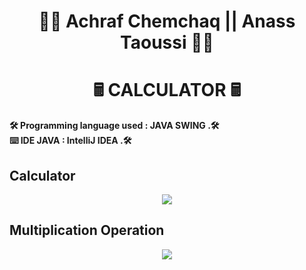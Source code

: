 <h1 align="center" >     👨‍💻 Achraf Chemchaq   || Anass Taoussi  👨‍💻</h1>
<p align="center"> 
  </p>

<h1 align="center" >     🖩 CALCULATOR 🖩</h1>
<p align="center"> 
  </p>
  
<p>
<b align="center" >🛠️  Programming language used  : JAVA SWING  .🛠️ </b></BR>
<b align="center" >⌨️  IDE JAVA   :  IntelliJ IDEA  .🛠️ </b></BR>
     </p>
     
##  Calculator   
<p align="center">  <img align="center" src="https://i.imgur.com/hiJ1thm.png" /> <p align="center">
  
##  Multiplication Operation   
<p align="center">  <img align="center" src="https://i.imgur.com/cLN2jnf.png" /> <p align="center">
  
  
  
  
  
  
  
  
  
  
  
  
  
  
  
  
  
  
  
  
  
  
  
  
  
  
  
  
  
  
  
  
  
  
  
  
  
  
  
  
